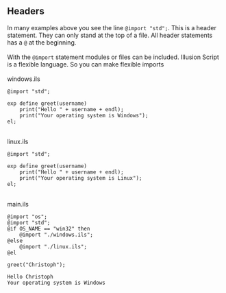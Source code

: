 ## Headers <span id="Headers"></span>

In many examples above you see the line `@import "std";`. This is a header statement. They can only stand at the top of
a file. All header statements has a `@` at the beginning.
\
\
With the `@import` statement modules or files can be included. Illusion Script is a flexible language. So you can make
flexible imports
\
\
windows.ils

```
@import "std";

exp define greet(username)
	print("Hello " + username + endl);
	print("Your operating system is Windows");
el;
```

\
linux.ils

```
@import "std";

exp define greet(username)
	print("Hello " + username + endl);
	print("Your operating system is Linux");
el;
```

\
main.ils

```
@import "os";
@import "std";
@if OS_NAME == "win32" then
	@import "./windows.ils";
@else
	@import "./linux.ils";
@el

greet("Christoph");
```

```
Hello Christoph
Your operating system is Windows
```
